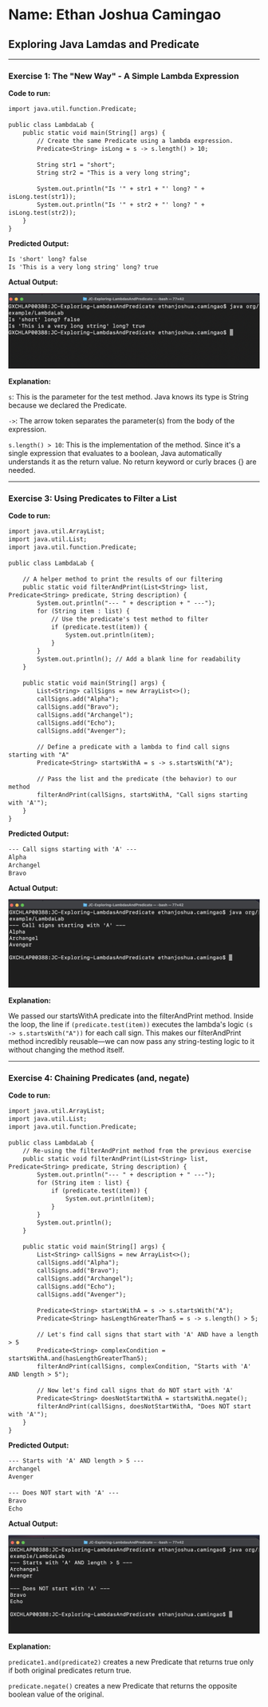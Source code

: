 # Name: Ethan Joshua Camingao
## Exploring Java Lamdas and Predicate

---

### Exercise 1: The "New Way" - A Simple Lambda Expression

**Code to run:**
```
import java.util.function.Predicate;

public class LambdaLab {
    public static void main(String[] args) {
        // Create the same Predicate using a lambda expression.
        Predicate<String> isLong = s -> s.length() > 10;

        String str1 = "short";
        String str2 = "This is a very long string";

        System.out.println("Is '" + str1 + "' long? " + isLong.test(str1));
        System.out.println("Is '" + str2 + "' long? " + isLong.test(str2));
    }
}
```
**Predicted Output:**
```
Is 'short' long? false
Is 'This is a very long string' long? true
```

**Actual Output:**

<img src="https://github.com/ethan-josh/JC-Exploring-LambdasAndPredicate/blob/main/images/Ex1.png"/>

**Explanation:**

`s`: This is the parameter for the test method. Java knows its type is String because we declared the Predicate<String>.

`->`: The arrow token separates the parameter(s) from the body of the expression.

`s.length() > 10`: This is the implementation of the method. Since it's a single expression that evaluates to a boolean, Java automatically understands it as the return value. No return keyword or curly braces {} are needed.

---

### Exercise 3: Using Predicates to Filter a List

**Code to run:**
```
import java.util.ArrayList;
import java.util.List;
import java.util.function.Predicate;

public class LambdaLab {
    
    // A helper method to print the results of our filtering
    public static void filterAndPrint(List<String> list, Predicate<String> predicate, String description) {
        System.out.println("--- " + description + " ---");
        for (String item : list) {
            // Use the predicate's test method to filter
            if (predicate.test(item)) {
                System.out.println(item);
            }
        }
        System.out.println(); // Add a blank line for readability
    }

    public static void main(String[] args) {
        List<String> callSigns = new ArrayList<>();
        callSigns.add("Alpha");
        callSigns.add("Bravo");
        callSigns.add("Archangel");
        callSigns.add("Echo");
        callSigns.add("Avenger");

        // Define a predicate with a lambda to find call signs starting with "A"
        Predicate<String> startsWithA = s -> s.startsWith("A");

        // Pass the list and the predicate (the behavior) to our method
        filterAndPrint(callSigns, startsWithA, "Call signs starting with 'A'");
    }
}
```
**Predicted Output:**
```
--- Call signs starting with 'A' ---
Alpha
Archangel
Bravo
```

**Actual Output:**

<img src="https://github.com/ethan-josh/JC-Exploring-LambdasAndPredicate/blob/main/images/Ex2.png"/>

**Explanation:**

We passed our startsWithA predicate into the filterAndPrint method. Inside the loop, the line if `(predicate.test(item))` executes the lambda's logic `(s -> s.startsWith("A"))` for each call sign. 
This makes our filterAndPrint method incredibly reusable—we can now pass any string-testing logic to it without changing the method itself.

---

### Exercise 4: Chaining Predicates (and, negate)

**Code to run:**
```
import java.util.ArrayList;
import java.util.List;
import java.util.function.Predicate;

public class LambdaLab {
    // Re-using the filterAndPrint method from the previous exercise
    public static void filterAndPrint(List<String> list, Predicate<String> predicate, String description) {
        System.out.println("--- " + description + " ---");
        for (String item : list) {
            if (predicate.test(item)) {
                System.out.println(item);
            }
        }
        System.out.println();
    }

    public static void main(String[] args) {
        List<String> callSigns = new ArrayList<>();
        callSigns.add("Alpha");
        callSigns.add("Bravo");
        callSigns.add("Archangel");
        callSigns.add("Echo");
        callSigns.add("Avenger");

        Predicate<String> startsWithA = s -> s.startsWith("A");
        Predicate<String> hasLengthGreaterThan5 = s -> s.length() > 5;
        
        // Let's find call signs that start with 'A' AND have a length > 5
        Predicate<String> complexCondition = startsWithA.and(hasLengthGreaterThan5);
        filterAndPrint(callSigns, complexCondition, "Starts with 'A' AND length > 5");
        
        // Now let's find call signs that do NOT start with 'A'
        Predicate<String> doesNotStartWithA = startsWithA.negate();
        filterAndPrint(callSigns, doesNotStartWithA, "Does NOT start with 'A'");
    }
}
```
**Predicted Output:**
```
--- Starts with 'A' AND length > 5 ---
Archangel
Avenger

--- Does NOT start with 'A' ---
Bravo
Echo

```

**Actual Output:**

<img src="https://github.com/ethan-josh/JC-Exploring-LambdasAndPredicate/blob/main/images/Ex3.png"/>

**Explanation:**

`predicate1.and(predicate2)` creates a new Predicate that returns true only if both original predicates return true.

`predicate.negate()` creates a new Predicate that returns the opposite boolean value of the original.